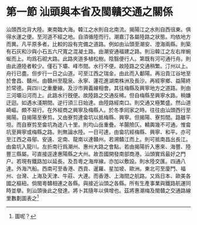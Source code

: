 # 第一節    汕頭與本省及閩贛交通之關係

汕頭西北背大陸。東南臨大海。韓江之水則自北南流。揭陽江之水則自西徂東。俱得水運之便。至河道不經之地。自須循陸而行。潮嘉汀各屬陸路之狀態。均依地方而異。凡平原多者。比較的設有完備之道路。例如由汕頭至潮安、澄海兩縣。則築有石灰和沙與小石五六尺寬之混凝土路。由潮安通福建之路。則沿韓江之左右岸蜿蜒而上。均爲石砌大路。此路夾道多植松樹。陰翳便行人。第既有河可通行舟。則由此遵陸者較少。僅石下壩、峰市間。水行不便。故陸路之交通稍繁。汀州以上。舟行已盡。但步行一日之山道。可至江西之瑞金。由此而入鄱陽。再沿貢江谷地至於會昌、贛州。由贛州至龍泉、永寧、蓮花進湖南株洲及長沙。再經寧鄉、益陽終於常德。與四川之重慶線。及沙市興義線相會。其往梅縣及興寧地方之道路。則由三河壩沿河而上。此路水行旣便。故陸路之交通反稀。但自梅縣至興寧水路。稍嫌迂迴。如遇水淺期間。逆行須三日始達。由陸路經南口。則交通又極繁盛。然山道崎嶇。頗不易行。在外經商之興寧及梅縣人。於冬季囘家之時。往往由汕頭西行至揭陽。自揭陽至寮剪。又由寮剪達畲坑以抵梅縣、興寧。但揭陽、寮剪間。路雖平坦。而自寮剪至畲坑為途八十里。則均山岳重疊。羊腸險仄。轎輿幾不可通。惟畲坑至興寧或梅縣之路。則無論水陸。一日可達。由畲坑經梅縣、興寧、和平。亦可至江西之尋鄔、安遠、定南、龍南以達贛州。若溯贛江而上。則可抵南昌出長江。由畲坑入龍川。左折南行爲潮州、惠州大路之會點。若由揭陽折入惠來、海豐、陸豐三縣屬。可直接逕達惠陽縣之大州。故吾國開發南部商港。汕頭實爲最好之門户。若現有鐵路加以延長。及吾粵之海岸線。亦加以敷設。則水陸交匯。四通八達。外海汽船。西南可至香港、西貢、暹羅、星加坡、歐洲。東北可至廈門、福州、台灣、上海及天津、牛莊、大連。而香港、上海間之航路。又爲日本、歐美各國之樞紐。倘閩粵贛相連之各縣。與接近汕頭之各縣。所有生產事業與鐵路航運同時並擧。則汕頭後此之發達。將卜其隨年以俱增也。茲將惠潮梅及閩贛之交通路線里數劃圖表之[^1]

[^1]: 圖呢？
